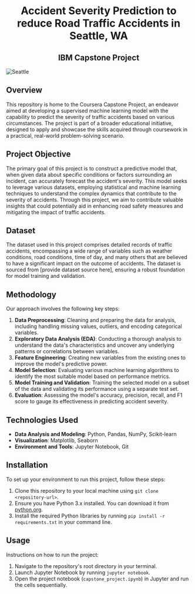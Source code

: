 <H1 align="center">Accident Severity Prediction to reduce Road Traffic Accidents in Seattle, WA</H1> 
                          <H2 align="center">IBM Capstone Project</H2>

![Seattle](https://github.com/AGK89/Coursera_Capstone/assets/153049066/6ed69a9d-854a-49ff-911c-fa9f4005e18e)

## Overview

This repository is home to the Coursera Capstone Project, an endeavor aimed at developing a supervised machine learning model with the capability to predict the severity of traffic accidents based on various circumstances. The project is part of a broader educational initiative, designed to apply and showcase the skills acquired through coursework in a practical, real-world problem-solving scenario.

## Project Objective

The primary goal of this project is to construct a predictive model that, when given data about specific conditions or factors surrounding an incident, can accurately forecast the accident's severity. This model seeks to leverage various datasets, employing statistical and machine learning techniques to understand the complex dynamics that contribute to the severity of accidents. Through this project, we aim to contribute valuable insights that could potentially aid in enhancing road safety measures and mitigating the impact of traffic accidents.

## Dataset

The dataset used in this project comprises detailed records of traffic accidents, encompassing a wide range of variables such as weather conditions, road conditions, time of day, and many others that are believed to have a significant impact on the outcome of accidents. The dataset is sourced from [provide dataset source here], ensuring a robust foundation for model training and validation.

## Methodology

Our approach involves the following key steps:

1. **Data Preprocessing**: Cleaning and preparing the data for analysis, including handling missing values, outliers, and encoding categorical variables.
2. **Exploratory Data Analysis (EDA)**: Conducting a thorough analysis to understand the data's characteristics and uncover any underlying patterns or correlations between variables.
3. **Feature Engineering**: Creating new variables from the existing ones to improve the model's predictive power.
4. **Model Selection**: Evaluating various machine learning algorithms to identify the most suitable model based on performance metrics.
5. **Model Training and Validation**: Training the selected model on a subset of the data and validating its performance using a separate test set.
6. **Evaluation**: Assessing the model's accuracy, precision, recall, and F1 score to gauge its effectiveness in predicting accident severity.

## Technologies Used

- **Data Analysis and Modeling**: Python, Pandas, NumPy, Scikit-learn
- **Visualization**: Matplotlib, Seaborn
- **Environment and Tools**: Jupyter Notebook, Git

## Installation

To set up your environment to run this project, follow these steps:

1. Clone this repository to your local machine using `git clone <repository-url>`.
2. Ensure you have Python 3.x installed. You can download it from [python.org](https://www.python.org/).
3. Install the required Python libraries by running `pip install -r requirements.txt` in your command line.

## Usage

Instructions on how to run the project:

1. Navigate to the repository's root directory in your terminal.
2. Launch Jupyter Notebook by running `jupyter notebook`.
3. Open the project notebook (`capstone_project.ipynb`) in Jupyter and run the cells sequentially.


<!-- ## Table Of Contents:

* [Introduction](#Introduction)
* [Data](#Data)
* [Methodology](#Methodology)
* [Results](#Results)
* [Discussion](#Discussion)
* [Conclusion](#Conclusion)

# Introduction

Every year the lives of approximately 1.35 million people are cut short as a result of a road traffic crash. Between 20 and 50 million more people suffer non-fatal injuries, with many incurring a disability as a result of their injury.Road traffic injuries cause considerable economic losses to individuals, their families, and to nations as a whole. These losses arise from the cost of treatment as well as lost productivity for those killed or disabled by their injuries, and for family members who need to take time off work or school to care for the injured. Road traffic crashes cost most countries 3% of their gross domestic product.The study of influencing factors of traffic accidents is an important research direction in the field of traffic safety. The increasing number of crashes is a major public safety concern with various related costs. 

### Business Problem



In an effort to reduce the frequency of such collisions in the community, a model must be developed to predict the severity of an accident given the current weather, the road and visibility conditions. With our application, the user will be alerted to be more careful if the conditions are bad.

Our main objective in this project is to make a supervised prediction model that predicts the severity of an accident given certain circumstances (the current weather, road and visibility conditions) and alert the end user appropriately.<br>
<br>

# Data

This project will utilize Jupyter Notebooks to analyze a metadata set containing a rating of accident severity, street location, collision address type, weather condition, road condition, vehicle count, injuries, fatalities, and whether the driver at fault was under the influence. The dataset we will use in this project is the shared data originally provided by Seattle Department of Transportation(SDOT) Traffic Management Division, Traffic Records Group, and modified to particularly meet the project criteria.The dataset that we will be using is a .csv file named, 'Data-Collisions'. Our target variable will be 'SEVERITYCODE' because it is used to measure the severity of an accident from 0 to 3 (including a "2b", as per the metadata) within the dataset. Attributes that are used here to weigh the severity of an accident are 'WEATHER', 'ROADCOND' and 'LIGHTCOND'. The entire dataset originally had 194,673 rows (Instances) and 38 columns (Features). The metadata of the dataset can be found <a href="https://s3.us.cloud-object-storage.appdomain.cloud/cf-courses-data/CognitiveClass/DP0701EN/version-2/Metadata.pdf">here</a>. <br><br>In it's original form, this data is not fit for analysis. There are many columns that we will not use for this model. So, the data is to be cleaned, preprocessed and well prepared for analysis, and then to be fed to the Machine Learning Algorithms to finalize our model.

<br>

# Methodology

In this project, our main aim is to explore the relation between the road, light and weather conditions with respect to the accident severity in Seattle, WA. For this, the pre-processed data will be analyzed using Exploratory Data Analysis and Inferential Statistical Analysis. Based on the inference, we shall proceed with the selection of Machine Learning Algorithm for our model.  

### Exploratory Data Analysis <br>

The correlation Heat-Map of the dataset was explored. However, it did not provide much of an insight to the problem as our independent variables were shown to be Negatively correlated with the dependent variable. After that, the Pearson Coefficient and p-value were explored, which showed that the Road Condition and Light Condition had a strong relation with the Collision Severity. The initial decision of including the Weather Condition along with the Road and Light Condition was not changed.


<br>


### Machine Learning Algorithms & Evaluation <br>

**1. K-Nearest Neighbor (KNN)** <br>

The k-nearest neighbors (KNN) algorithm is a simple, supervised machine learning algorithm that can be used to solve both classification and regression problems. It's easy to implement and understand, but has a major drawback of becoming significantly slows as the size of that data in use grows. Here we will be trying different values for k and get the result of the besk k-value which will be used to predict the output,i.e., KNN will help us predict the severity code of an outcome by finding the most similar data-point within k distance.<br>

![00](https://github.com/AGK89/Coursera_Capstone/assets/153049066/89a2da8b-4a3c-4706-b617-9a1eddfbbd49)
![01](https://github.com/AGK89/Coursera_Capstone/assets/153049066/a8244d6f-dd4f-4816-947b-42afd87c3871)
<br><br>

**2. Decision Tree** <br>

Decision Trees (DTs) are a non-parametric supervised learning method used for classification and regression. The goal is to create a model that predicts the value of a target variable by learning simple decision rules inferred from the data features. <br>
A decision tree model gives us a layout of all possible outcomes so we can fully analyze the concequences of a decision. In this context, the decision tree observes all possible outcomes of different weather conditions.<br>

![02](https://github.com/AGK89/Coursera_Capstone/assets/153049066/b19343a5-1202-4cbd-97b7-0ac993e69f47)

<br><br>

**3. Logistic Regression** <br>

Logistic regression is a classification algorithm used to assign observations to a discrete set of classes. Unlike linear regression which outputs continuous number values, logistic regression transforms its output using the logistic sigmoid function to return a probability value which can then be mapped to two or more discrete classes. <br>
Because our current dataset (in this case) only provides us with two severity code outcomes, our model will only predict one of those two classes. This makes our classification binary, and logistic regression is a go-to method for binary classification problems, which makes it perfect for us.<br>

![03](https://github.com/AGK89/Coursera_Capstone/assets/153049066/60a8ded4-e00e-4a80-87a3-ddc068ed920e)

<br>
<br>

## Results

The dataset was fed to the Machine Learning Algorithms as mentioned in the Methodology Section. The accuracy of the 3 models are as shown below :<br>

![04](https://github.com/AGK89/Coursera_Capstone/assets/153049066/ef7bee60-c45a-43bb-a92a-6cd86eeacf16)

<br>
The above table shows that the Decision Tree Algorithm gives the highest accuracy of 56% (which 2% higher than Logistic Regression). 

# Discussion

In the beginning of this notebook, we had categorical data that was of type 'object'. This is not a data-type that we could have fed through an algoritim, so label encoding was used to created new classes that were of the type int (numerical data type).

After solving that issue we were presented with another - imbalanced data. As mentioned earlier, class 1 was nearly three times larger than class 2. The solution to this was downsampling the majority class. We downsampled to match the minority class exactly with 57052 values each.

Once we analyzed and cleaned the data, it was then fed through three ML models: K-Nearest Neighbor, Decision Tree and Logistic Regression. Although the first two are ideal for this project, logistic regression made most sense because of its binary nature.

Evaluation metrics used to test the accuracy of our models were Jaccard index, f-1 score and log_loss for logistic regression. Choosing different k, max depth and hyparameter C values helped to improve our accuracy to be the best possible.

**Future Scope**

We have just scratched the surface of this dataset with our use case. There is scope for a vast variety of analytics and modeling that can be done with this dataset for various other use cases (for example, finding out the relation between various alleys/intersections with collision severity in order to improve the infrastructure). 
<br>
By optimizing the dataset (multi-class outcomes instead of binary as in this case) and trying other algorithms, there is high scope for improvement of our model in the future.

# Conclusion

Based on the dataset featuring the weather, the road and lighting conditions, our model could predict the accident severity with an accuracy of 54%. We conclude that these accidents can be avoided if the end user is provided with real-time information on the road and lighting conditions and also regular updates on the weather using our application. -->
